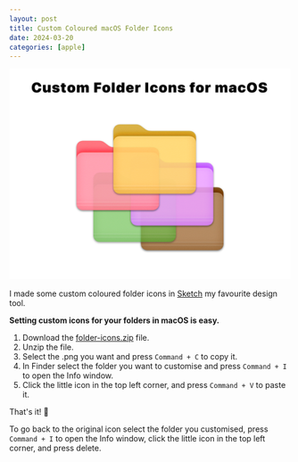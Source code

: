 ```yaml
---
layout: post
title: Custom Coloured macOS Folder Icons
date: 2024-03-20
categories: [apple]
---
```


![macOS Custom Coloured Folder Icons](/images/macos-custom-folder-icons.png)

I made some custom coloured folder icons in [Sketch](https://www.sketch.com) my favourite design tool.

**Setting custom icons for your folders in macOS is easy.**

1. Download the [folder-icons.zip](https://drive.google.com/uc?export=download&id=1DjYow8ha1fgSczL-CujC5dj38s4IaIMV) file.
2. Unzip the file.
3. Select the .png you want and press `Command + C` to copy it.
4. In Finder select the folder you want to customise and press `Command + I` to open the Info window.
5. Click the little icon in the top left corner, and press `Command + V` to paste it.

That's it! 🎉

To go back to the original icon select the folder you customised, press `Command + I` to open the Info window, click the little icon in the top left corner, and press delete.
